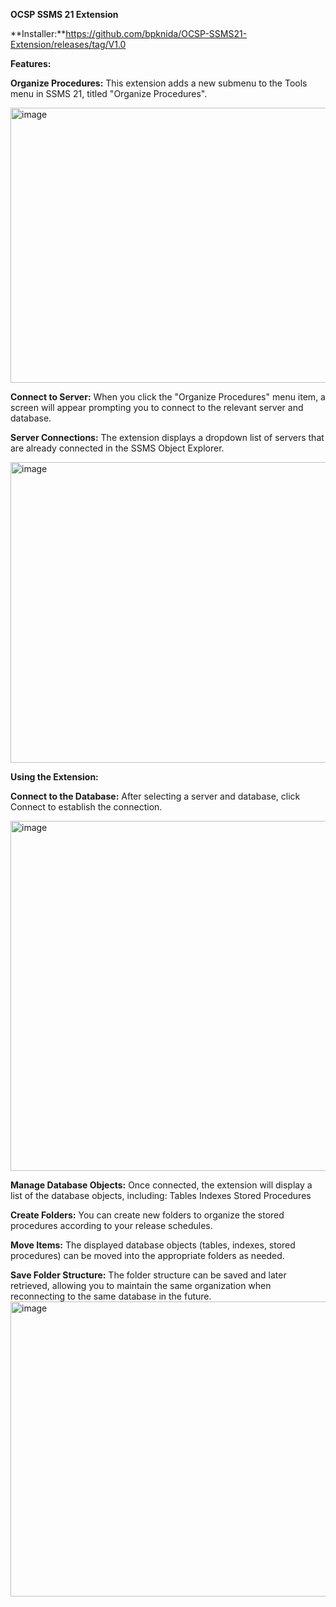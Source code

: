 **OCSP SSMS 21 Extension** 

**Installer:**https://github.com/bpknida/OCSP-SSMS21-Extension/releases/tag/V1.0

**Features:**

**Organize Procedures:** This extension adds a new submenu to the Tools menu in SSMS 21, titled "Organize Procedures".

<img width="753" height="440" alt="image" src="https://github.com/user-attachments/assets/5761a478-4bb5-48a1-ac79-bed206086137" />

**Connect to Server:** When you click the "Organize Procedures" menu item, a screen will appear prompting you to connect to the relevant server and database.

**Server Connections:** The extension displays a dropdown list of servers that are already connected in the SSMS Object Explorer.

<img width="897" height="481" alt="image" src="https://github.com/user-attachments/assets/3f4e754a-ed9a-4c1b-b839-38dc8d084716" />

**Using the Extension:**

**Connect to the Database:** After selecting a server and database, click Connect to establish the connection.

<img width="901" height="560" alt="image" src="https://github.com/user-attachments/assets/a5fd6f95-1871-4e0d-8082-1bda52e438b9" />

**Manage Database Objects:** Once connected, the extension will display a list of the database objects, including:
Tables
Indexes
Stored Procedures

**Create Folders:** You can create new folders to organize the stored procedures according to your release schedules.

**Move Items:** The displayed database objects (tables, indexes, stored procedures) can be moved into the appropriate folders as needed.


**Save Folder Structure:** The folder structure can be saved and later retrieved, allowing you to maintain the same organization when reconnecting to the same database in the future.
<img width="843" height="472" alt="image" src="https://github.com/user-attachments/assets/b3d5e1af-fc4b-458d-be4a-bcdde7e3e344" />



